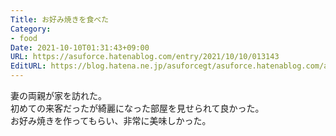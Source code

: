 ```yaml
---
Title: お好み焼きを食べた
Category:
- food
Date: 2021-10-10T01:31:43+09:00
URL: https://asuforce.hatenablog.com/entry/2021/10/10/013143
EditURL: https://blog.hatena.ne.jp/asuforcegt/asuforce.hatenablog.com/atom/entry/13574176438020857258
---
```


妻の両親が家を訪れた。  
初めての来客だったが綺麗になった部屋を見せられて良かった。  
お好み焼きを作ってもらい、非常に美味しかった。
